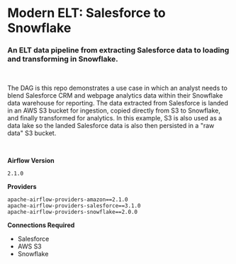 # Modern ELT: Salesforce to Snowflake
### An ELT data pipeline from extracting Salesforce data to loading and transforming in Snowflake.
</br>

The DAG is this repo demonstrates a use case in which an analyst needs to blend Salesforce CRM and webpage analytics data within their Snowflake data warehouse for reporting.  The data extracted from Salesforce is landed in an AWS S3 bucket for ingestion, copied directly from S3 to Snowflake, and finally transformed for analytics.  In this example, S3 is also used as a data lake so the landed Salesforce data is also then persisted in a "raw data" S3 bucket.

</br>

**Airflow Version**

   `2.1.0`

**Providers**

   ```
   apache-airflow-providers-amazon==2.1.0
   apache-airflow-providers-salesforce==3.1.0
   apache-airflow-providers-snowflake==2.0.0
   ```

**Connections Required**
- Salesforce
- AWS S3
- Snowflake
